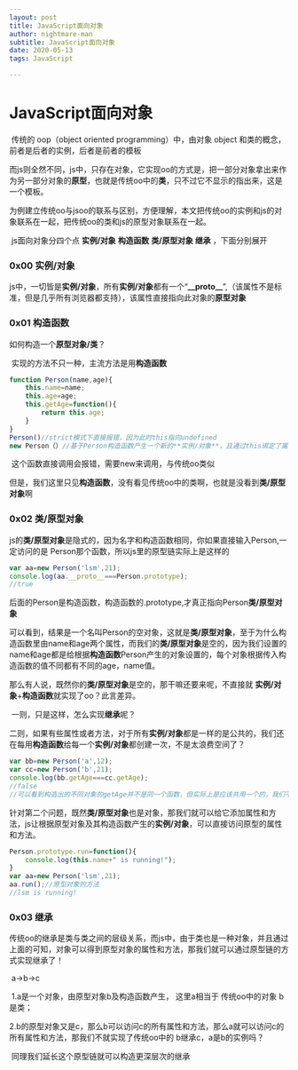 ```yaml
---
layout: post
title: JavaScript面向对象
author: nightmare-man
subtitle: JavaScript面向对象
date: 2020-05-13
tags: JavaScript

---
```


# JavaScript面向对象

​	传统的 oop（object oriented programming）中，由对象 object 和类的概念，前者是后者的实例，后者是前者的模板

​	而js则全然不同，js中，只存在对象，它实现oo的方式是，把一部分对象拿出来作为另一部分对象的**原型**，也就是传统oo中的**类**，只不过它不显示的指出来，这是一个模板。

​	为例建立传统oo与jsoo的联系与区别，方便理解，本文把传统oo的实例和js的对象联系在一起，把传统oo的类和js的原型对象联系在一起。

​	js面向对象分四个点 **实例/对象**   **构造函数**  **类/原型对象**   **继承** ，下面分别展开

### 0x00 实例/对象

​	js中，一切皆是**实例/对象**，所有**实例/对象**都有一个“**_\_proto__**”,（该属性不是标准，但是几乎所有浏览器都支持），该属性直接指向此对象的**原型对象**

### 0x01 构造函数

如何构造一个**原型对象/类**？

​	实现的方法不只一种，主流方法是用**构造函数**

```javascript
function Person(name,age){
    this.name=name;
    this.age=age;
    this.getAge=function(){
        return this.age;
    }
}
Person()//strict模式下直接报错，因为此时this指向undefined
new Person（）//基于Person构造函数产生一个新的**实例/对象**，且通过this绑定了属性和方法
```

​	这个函数直接调用会报错，需要new来调用，与传统oo类似

​	但是，我们这里只见**构造函数**，没有看见传统oo中的类啊，也就是没看到**类/原型对象**啊

### 0x02 类/原型对象

​	js的**类/原型对象**是隐式的，因为名字和构造函数相同，你如果直接输入Person,一定访问的是	Person那个函数，所以js里的原型链实际上是这样的

```javascript
var aa=new Person('lsm',21);
console.log(aa.__proto__===Person.prototype);
//true
```

​	后面的Person是构造函数，构造函数的.prototype,才真正指向Person**类/原型对象**

可以看到，结果是一个名叫Person的空对象，这就是**类/原型对象**，至于为什么构造函数里由name和age两个属性，而我们的**类/原型对象**是空的，因为我们设置的name和age都是给根据**构造函数**Person产生的对象设置的，每个对象根据传入构造函数的值不同都有不同的age，name值。

​	那么有人说，既然你的**类/原型对象**是空的，那干嘛还要来呢，不直接就 **实例/对象**+**构造函数**就实现了oo？此言差异。

​	一则，只是这样，怎么实现**继承**呢？

​	二则，如果有些属性或者方法，对于所有**实例/对象**都是一样的是公共的，我们还在每用**构造函数**给每一个**实例/对象**都创建一次，不是太浪费空间了？

```javascript
var bb=new Person('a',12);
var cc=new Person('b',21);
console.log(bb.getAge===cc.getAge);
//false
//可以看到构造出的不同对象的getAge并不是同一个函数，但实际上是应该共用一个的，我们不该给每个**实例/对象**都定义一个
```

​	针对第二个问题，既然**类/原型对象**也是对象，那我们就可以给它添加属性和方法，js让根据原型对象及其构造函数产生的**实例/对象**，可以直接访问原型的属性和方法。

```javascript
Person.prototype.run=function(){
    console.log(this.name+" is running!");
}
var aa=new Person('lsm',21);
aa.run();//原型对象的方法
//lsm is running!
```

### 0x03 继承

​	传统oo的继承是类与类之间的层级关系，而js中，由于类也是一种对象，并且通过上面的可知，对象可以得到原型对象的属性和方法，那我们就可以通过原型链的方式实现继承了！

​	a->b->c

​	1.a是一个对象，由原型对象b及构造函数产生， 这里a相当于 传统oo中的对象 b是类；

​	2.b的原型对象又是c，那么b可以访问c的所有属性和方法，那么a就可以访问c的所有属性和方法，那我们不就实现了传统oo中的 b继承c，a是b的实例吗？

​	同理我们延长这个原型链就可以构造更深层次的继承



